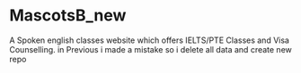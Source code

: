 # MascotsB_new
A Spoken english classes website which offers IELTS/PTE Classes and Visa Counselling. in Previous i made a mistake so i delete all data and create new repo

